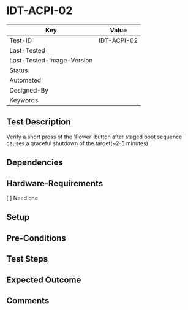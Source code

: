 # IDT-ACPI-02
| Key                       | Value                                |
| -----------               | ------------------------------------ |
| Test-ID                   | IDT-ACPI-02                          |
| Last-Tested               |                                      |
| Last-Tested-Image-Version |                                      |
| Status                    |                                      |
| Automated                 |                                      |
| Designed-By               |                                      |
| Keywords                  |                                      |

## Test Description

Verify a short press of the 'Power' button after staged boot sequence causes a graceful shutdown of the target(~2-5 minutes)

## Dependencies

## Hardware-Requirements

[ ] Need one

## Setup

## Pre-Conditions

## Test Steps

## Expected Outcome

## Comments